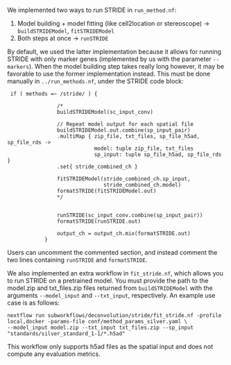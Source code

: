 We implemented two ways to run STRIDE in `run_method.nf`:
1. Model building + model fitting (like cell2location or stereoscope) -> `buildSTRIDEModel`, `fitSTRIDEModel`
2. Both steps at once -> `runSTRIDE`

By default, we used the latter implementation because it allows for running STRIDE with only marker genes (implemented by us with the parameter `--markers`). When the model building step takes really long however, it may be favorable to use the former implementation instead. This must be done manually in `../run_methods.nf`, under the STRIDE code block:

```
 if ( methods =~ /stride/ ) {
                
                /*
                buildSTRIDEModel(sc_input_conv)

                // Repeat model output for each spatial file
                buildSTRIDEModel.out.combine(sp_input_pair)
                .multiMap { zip_file, txt_files, sp_file_h5ad, sp_file_rds ->
                            model: tuple zip_file, txt_files
                            sp_input: tuple sp_file_h5ad, sp_file_rds }
                .set{ stride_combined_ch }
                
                fitSTRIDEModel(stride_combined_ch.sp_input,
                               stride_combined_ch.model)
                formatSTRIDE(fitSTRIDEModel.out) 
                */
                
                
                runSTRIDE(sc_input_conv.combine(sp_input_pair))
                formatSTRIDE(runSTRIDE.out)
                
                output_ch = output_ch.mix(formatSTRIDE.out)
            }
```
Users can uncomment the commented section, and instead comment the two lines containing `runSTRIDE` and `formatSTRIDE`.

We also implemented an extra workflow in `fit_stride.nf`, which allows you to run STRIDE on a pretrained model. You must provide the path to the model.zip and txt_files.zip files returned from `buildSTRIDEModel` with the arguments `--model_input` and `--txt_input`, respectively. An example use case is as follows:
```
nextflow run subworkflows/deconvolution/stride/fit_stride.nf -profile local,docker -params-file conf/method_params_silver.yaml \
--model_input model.zip --txt_input txt_files.zip --sp_input "standards/silver_standard_1-1/*.h5ad"
```

This workflow only supports h5ad files as the spatial input and does not compute any evaluation metrics.
